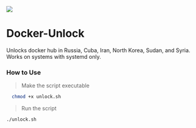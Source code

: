 <meta name='Разблокировать докер' content='Докер, Разблокировать, Разблокировка докера'>

<p align="left">
  <a href="https://skillicons.dev">
    <img src="https://skillicons.dev/icons?i=bash" />
  </a>
</p>


# Docker-Unlock
Unlocks docker hub in Russia, Cuba, Iran, North Korea, Sudan, and Syria.
Works on systems with systemd only.

### How to Use
> Make the script executable
```bash
  chmod +x unlock.sh
 ```
> Run the script
```bash
./unlock.sh
```
